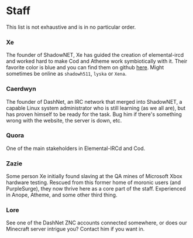 # Staff

This list is not exhaustive and is in no particular order.

### Xe

The founder of ShadowNET, Xe has guided the creation of elemental-ircd and 
worked hard to make Cod and Atheme work symbiotically with it. Their favorite 
color is blue and you can find them on github [here](http://github.com/lyska). 
Might sometimes be online as `shadowh511`, `lyska` or `Xena`.

### Caerdwyn

The founder of DashNet, an IRC network that merged into ShadowNET, a capable 
Linux system administrator who is still learning (as we all are), but has 
proven himself to be ready for the task. Bug him if there's something wrong 
with the website, the server is down, etc.

### Quora

One of the main stakeholders in Elemental-IRCd and Cod.

### Zazie

Some person Xe initially found slaving at the QA mines of Microsoft Xbox 
hardware testing. Rescued from this former home of moronic users (and 
PurpleSurge), they now thrive here as a core part of the staff. Experienced in 
Anope, Atheme, and some other third thing.

### Lore

See one of the DashNet ZNC accounts connected somewhere, or does our Minecraft 
server intrigue you? Contact him if you want in.

